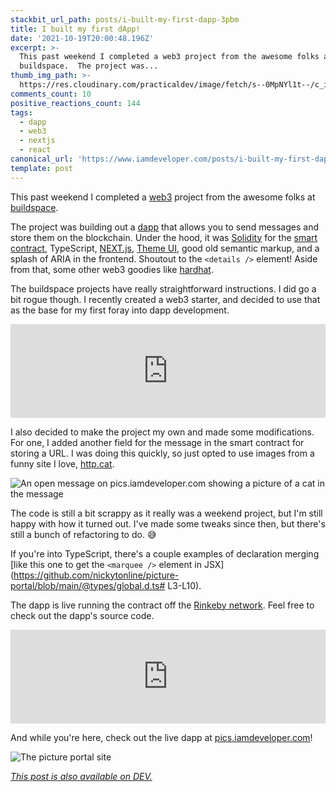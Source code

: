 ```yaml
---
stackbit_url_path: posts/i-built-my-first-dapp-3pbm
title: I built my first dApp!
date: '2021-10-19T20:00:48.196Z'
excerpt: >-
  This past weekend I completed a web3 project from the awesome folks at
  buildspace.  The project was...
thumb_img_path: >-
  https://res.cloudinary.com/practicaldev/image/fetch/s--0MpNYl1t--/c_imagga_scale,f_auto,fl_progressive,h_420,q_auto,w_1000/https://dev-to-uploads.s3.amazonaws.com/uploads/articles/vi2yi9st53f151flz189.png
comments_count: 10
positive_reactions_count: 144
tags:
  - dapp
  - web3
  - nextjs
  - react
canonical_url: 'https://www.iamdeveloper.com/posts/i-built-my-first-dapp-3pbm/'
template: post
---
```

This past weekend I completed a [web3](https://www.freecodecamp.org/news/what-is-web3/) project from the awesome folks at [buildspace](https://buildspace.so).

The project was building out a [dapp](https://ethereum.org/en/developers/docs/dapps/) that allows you to send messages and store them on the blockchain. Under the hood, it was [Solidity](https://github.com/ethereum/solidity) for the [smart contract](https://ethereum.org/en/developers/docs/smart-contracts/), TypeScript, [NEXT.js](https://nextjs.org/), [Theme UI](https://theme-ui.com/), good old semantic markup, and a splash of ARIA in the frontend. Shoutout to the 
`<details />`
 element! Aside from that, some other web3 goodies like [hardhat](https://hardhat.org).

The buildspace projects have really straightforward instructions. I did go a bit rogue though. I recently created a web3 starter, and decided to use that as the base for my first foray into dapp development.


<iframe class="liquidTag" src="https://dev.to/embed/github?args=https%3A%2F%2Fgithub.com%2Fnickytonline%2Fweb3-starter" style="border: 0; width: 100%;"></iframe>


I also decided to make the project my own and made some modifications. For one, I added another field for the message in the smart contract for storing a URL. I was doing this quickly, so just opted to use images from a funny site I love, [http.cat](https://http.cat).

![An open message on pics.iamdeveloper.com showing a picture of a cat in the message](https://dev-to-uploads.s3.amazonaws.com/uploads/articles/5en7a1fzcyrmikyjmj9k.png)
 
The code is still a bit scrappy as it really was a weekend project, but I'm still happy with how it turned out. I've made some tweaks since then, but there's still a bunch of refactoring to do. 😅

If you're into TypeScript, there's a couple examples of declaration merging [like this one to get the 
`<marquee />`
 element in JSX](https://github.com/nickytonline/picture-portal/blob/main/@types/global.d.ts# L3-L10).

The dapp is live running the contract off the [Rinkeby network](https://www.rinkeby.io/). Feel free to check out the dapp's source code.


<iframe class="liquidTag" src="https://dev.to/embed/github?args=https%3A%2F%2Fgithub.com%2Fnickytonline%2Fpicture-portal" style="border: 0; width: 100%;"></iframe>


And while you're here, check out the live dapp at [pics.iamdeveloper.com](https://pics.iamdeveloper.com)!

![The picture portal site](https://dev-to-uploads.s3.amazonaws.com/uploads/articles/vsmhsmo18sfdtji14ydw.png)
 

*[This post is also available on DEV.](https://dev.to/nickytonline/i-built-my-first-dapp-3pbm)*


<script>
const parent = document.getElementsByTagName('head')[0];
const script = document.createElement('script');
script.type = 'text/javascript';
script.src = 'https://cdnjs.cloudflare.com/ajax/libs/iframe-resizer/4.1.1/iframeResizer.min.js';
script.charset = 'utf-8';
script.onload = function() {
    window.iFrameResize({}, '.liquidTag');
};
parent.appendChild(script);
</script>    
